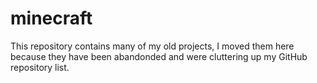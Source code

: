 # minecraft

This repository contains many of my old projects, I moved them here because they have been abandonded and were cluttering up my GitHub repository list.
